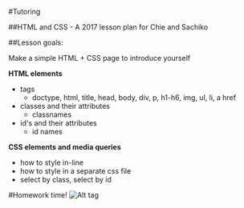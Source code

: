 #Tutoring

##HTML and CSS - A 2017 lesson plan for Chie and Sachiko

##Lesson goals:

Make a simple HTML + CSS page to introduce yourself

**HTML elements**

- tags
  - doctype, html, title, head, body, div, p, h1-h6, img, ul, li, a href
- classes and their attributes
  - classnames
- id's and their attributes
  - id names

**CSS elements and media queries**
- how to style in-line
- how to style in a separate css file
- select by class, select by id

#Homework time!
![Alt tag](/Users/victortran/code/personal_projects/tutoring/img/Screenshot.png)

